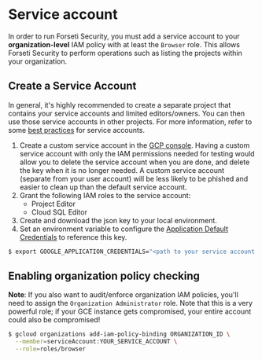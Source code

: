 # Service account
In order to run Forseti Security, you must add a service account
to your **organization-level** IAM policy with at least
the `Browser` role. This allows Forseti Security to perform
operations such as listing the projects within your organization.


## Create a Service Account
In general, it's highly recommended to create a separate project that
contains your service accounts and limited editors/owners. You can
then use those service accounts in other projects. For more
information, refer to some
[best practices](https://cloud.google.com/compute/docs/access/create-enable-service-accounts-for-instances#best_practices)
for service accounts.

1. Create a custom service account in the
  [GCP console](https://console.cloud.google.com/iam-admin/serviceaccounts).
  Having a custom service account with only the IAM permissions needed
  for testing would allow you to delete the service account when you are done,
  and delete the key when it is no longer needed. A custom service
  account (separate from your user account) will be less likely to be phished
  and easier to clean up than the default service account.
2. Grant the following IAM roles to the service account:
    * Project Editor
    * Cloud SQL Editor
3. Create and download the json key to your local environment.
4. Set an environment variable to configure the
  [Application Default Credentials](https://developers.google.com/identity/protocols/application-default-credentials)
  to reference this key.

```sh
$ export GOOGLE_APPLICATION_CREDENTIALS="<path to your service account key>"
```

## Enabling organization policy checking
**Note**: If you also want to audit/enforce organization IAM
policies, you'll need to assign the `Organization Administrator` role.
Note that this is a very powerful role; if your GCE instance gets compromised,
your entire account could also be compromised!

```sh
$ gcloud organizations add-iam-policy-binding ORGANIZATION_ID \
  --member=serviceAccount:YOUR_SERVICE_ACCOUNT \
  --role=roles/browser
```
